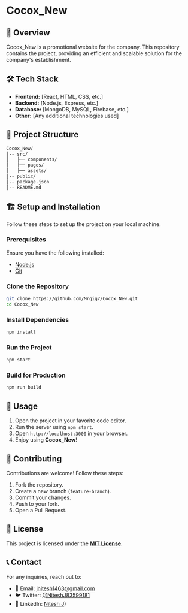 # Cocox_New

## 🚀 Overview
Cocox_New is a promotional website for the company. This repository contains the project, providing an efficient and scalable solution for the company's establishment.



## 🛠️ Tech Stack
- **Frontend:** [React, HTML, CSS, etc.]
- **Backend:** [Node.js, Express, etc.]
- **Database:** [MongoDB, MySQL, Firebase, etc.]
- **Other:** [Any additional technologies used]

## 📂 Project Structure
```bash
Cocox_New/
│-- src/
│   ├── components/
│   ├── pages/
│   ├── assets/
│-- public/
│-- package.json
│-- README.md
```

## 🏗️ Setup and Installation
Follow these steps to set up the project on your local machine.

### Prerequisites
Ensure you have the following installed:
- [Node.js](https://nodejs.org/)
- [Git](https://git-scm.com/)

### Clone the Repository
```bash
git clone https://github.com/Mrgig7/Cocox_New.git
cd Cocox_New
```

### Install Dependencies
```bash
npm install
```

### Run the Project
```bash
npm start
```

### Build for Production
```bash
npm run build
```

## 📜 Usage
1. Open the project in your favorite code editor.
2. Run the server using `npm start`.
3. Open `http://localhost:3000` in your browser.
4. Enjoy using **Cocox_New**!

## 🎯 Contributing
Contributions are welcome! Follow these steps:
1. Fork the repository.
2. Create a new branch (`feature-branch`).
3. Commit your changes.
4. Push to your fork.
5. Open a Pull Request.

## 📜 License
This project is licensed under the **[MIT License](LICENSE)**.

## 📞 Contact
For any inquiries, reach out to:
- 📧 Email: jnitesh1463@gmail.com
- 🐦 Twitter: [@NiteshJ83599181](https://x.com/NiteshJ83599181)  
- 💼 LinkedIn: [Nitesh J](https://www.linkedin.com/in/niteshj14/))

